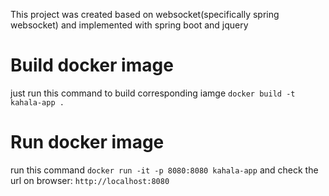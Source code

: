 This project was created based on websocket(specifically spring websocket) and implemented with spring boot and jquery
# Build docker image
just run this command to build corresponding iamge `docker build -t kahala-app .`

# Run docker image
run this command `docker run -it -p 8080:8080 kahala-app`
and check the url on browser: `http://localhost:8080`
